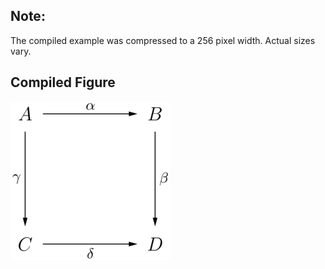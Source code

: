 Note:
-----

The compiled example was compressed to a 256
pixel width. Actual sizes vary.

Compiled Figure
---------------
![Example](Commutative_Diagram_003.png)
